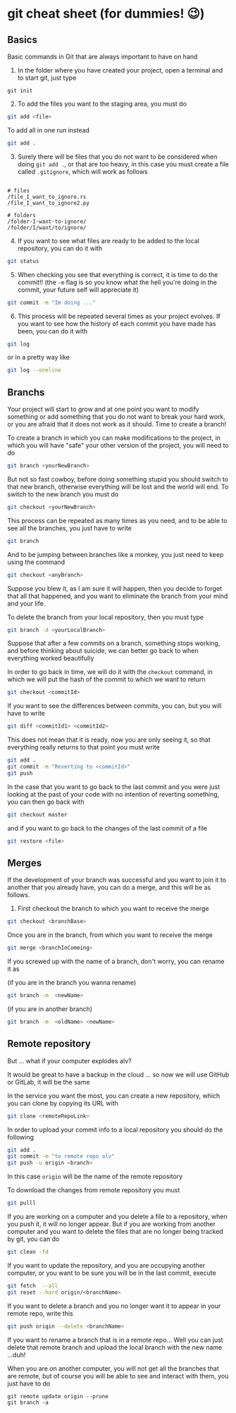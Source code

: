 # git cheat sheet (for dummies! 😉)

## Basics

Basic commands in Git that are always important to have on hand

1. In the folder where you have created your project, open a terminal and to start git, just type

```basch
git init
```
2. To add the files you want to the staging area, you must do

```bash
git add <file>
```

To add all in one run instead

```bash
git add .
```

3. Surely there will be files that you do not want to be considered when doing `git add .`, or that are too heavy, in this case you must create a file called `.gitignore`, which will work as follows

```.gitignore

# files
/file_I_want_to_ignore.rs 
/file_I_want_to_ignore2.py

# folders
/folder-I-want-to-ignore/
/folder/I/want/to/ignore/
```

4. If you want to see what files are ready to be added to the local repository, you can do it with

```bash
git status
```

5. When checking you see that everything is correct, it is time to do the commit!!
(the `-m` flag is so you know what the hell you're doing in the commit, your future self will appreciate it)

```bash
git commit -m "Im doing ..."
```

6. This process will be repeated several times as your project evolves. If you want to see how the history of each commit you have made has been, you can do it with

```bash
git log 
```
or in a pretty way like

```bash
git log --oneline
```

## Branchs

Your project will start to grow and at one point you want to modify something or add something that you do not want to break your hard work, or you are afraid that it does not work as it should. Time to create a branch!

To create a branch in which you can make modifications to the project, in which you will have "safe" your other version of the project, you will need to do

```bash
git branch <yourNewBranch>
```

But not so fast cowboy, before doing something stupid you should switch to that new branch, otherwise everything will be lost and the world will end. To switch to the new branch you must do

```bash
git checkout <yourNewBranch>
```

This process can be repeated as many times as you need, and to be able to see all the branches, you just have to write

```bash
git branch
```

And to be jumping between branches like a monkey, you just need to keep using the command

```bash
git checkout <anyBranch>
```

Suppose you blew it, as I am sure it will happen, then you decide to forget that all that happened, and you want to eliminate the branch from your mind and your life.

To delete the branch from your local repository, then you must type

```bash
git branch -d <yourLocalBranch>
```

Suppose that after a few commits on a branch, something stops working, and before thinking about suicide, we can better go back to when everything worked beautifully

In order to go back in time, we will do it with the `checkout` command, in which we will put the hash of the commit to which we want to return

```bash
git checkout <commitId>
```

If you want to see the differences between commits, you can, but you will have to write

```bash
git diff <commitId1> <commitId2>
```

This does not mean that it is ready, now you are only seeing it, so that everything really returns to that point you must write


```bash
git add .
git commit -m "Reverting to <commitId>"
git push
```

In the case that you want to go back to the last commit and you were just looking at the past of your code with no intention of reverting something, you can then go back with

```bash
git checkout master
```

and if you want to go back to the changes of the last commit of a file

```bash
git restore <file>
```

## Merges

If the development of your branch was successful and you want to join it to another that you already have, you can do a merge, and this will be as follows.

1. First checkout the branch to which you want to receive the merge

```bash
git checkout <branchBase>
```

Once you are in the branch, from which you want to receive the merge

```bash
git merge <branchInComming>
```

If you screwed up with the name of a branch, don't worry, you can rename it as

(if you are in the branch you wanna rename)
```bash
git branch -m  <newName>
```
(if you are in another branch)
```bash
git branch -m  <oldName> <newName>
```

## Remote repository

But ... what if your computer explodes alv?

It would be great to have a backup in the cloud ... so now we will use GitHub or GitLab, it will be the same

In the service you want the most, you can create a new repository, which you can clone by copying its URL with

```bash
git clone <remoteRepoLink>
```

In order to upload your commit info to a local repository you should do the following

```bash
git add .
git commit -m "to remote repo alv"
git push -u origin <branch>
```

In this case `origin` will be the name of the remote repository

To download the changes from remote repository you must

```bash
git pulll
```

If you are working on a computer and you delete a file to a repository, when you push it, it will no longer appear. But if you are working from another computer and you want to delete the files that are no longer being tracked by git, you can do

```bash
git clean -fd
```

If you want to update the repository, and you are occupying another computer, or you want to be sure you will be in the last commit, execute

```bash
git fetch  --all
git reset --hard origin/<branchName>
```

If you want to delete a branch and you no longer want it to appear in your remote repo, write this

```bash
git push origin --delete <branchName>
```

If you want to rename a branch that is in a remote repo... Well you can just delete that remote branch and upload the local branch with the new name ...duh!

When you are on another computer, you will not get all the branches that are remote, but of course you will be able to see and interact with them, you just have to do

```git
git remote update origin --prune
git branch -a
```
